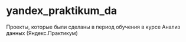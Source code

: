 # yandex_praktikum_da
Проекты, которые были сделаны в период обучения в курсе Анализ данных (Яндекс.Практикум)
